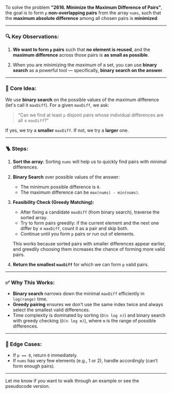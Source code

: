 
To solve the problem **"2616. Minimize the Maximum Difference of Pairs"**, the goal is to form `p` **non-overlapping pairs** from the array `nums`, such that the **maximum absolute difference** among all chosen pairs is **minimized**.

---

### 🔍 Key Observations:

1. **We want to form `p` pairs** such that **no element is reused**, and the **maximum difference** across those pairs is **as small as possible**.

2. When you are minimizing the *maximum* of a set, you can use **binary search** as a powerful tool — specifically, **binary search on the answer**.

---

### 🧠 Core Idea:

We use **binary search** on the possible values of the maximum difference (let's call it `maxDiff`). For a given `maxDiff`, we ask:

> “Can we find at least `p` disjoint pairs whose individual differences are all ≤ `maxDiff`?”

If yes, we try a **smaller** `maxDiff`. If not, we try a **larger** one.

---

### 🪜 Steps:

1. **Sort the array**: Sorting `nums` will help us to quickly find pairs with minimal differences.

2. **Binary Search** over possible values of the answer:

   * The minimum possible difference is `0`.
   * The maximum difference can be `max(nums) - min(nums)`.

3. **Feasibility Check (Greedy Matching):**

   * After fixing a candidate `maxDiff` (from binary search), traverse the sorted array.
   * Try to form pairs greedily: if the current element and the next one differ by ≤ `maxDiff`, count it as a pair and skip both.
   * Continue until you form `p` pairs or run out of elements.

   This works because sorted pairs with smaller differences appear earlier, and greedily choosing them increases the chance of forming more valid pairs.

4. **Return the smallest `maxDiff`** for which we can form `p` valid pairs.

---

### ✅ Why This Works:

* **Binary search** narrows down the minimal `maxDiff` efficiently in `log(range)` time.
* **Greedy pairing** ensures we don't use the same index twice and always select the smallest valid differences.
* Time complexity is dominated by sorting (`O(n log n)`) and binary search with greedy checking (`O(n log m)`), where `m` is the range of possible differences.

---

### 📌 Edge Cases:

* If `p == 0`, return `0` immediately.
* If `nums` has very few elements (e.g., 1 or 2), handle accordingly (can’t form enough pairs).

---

Let me know if you want to walk through an example or see the pseudocode version.
